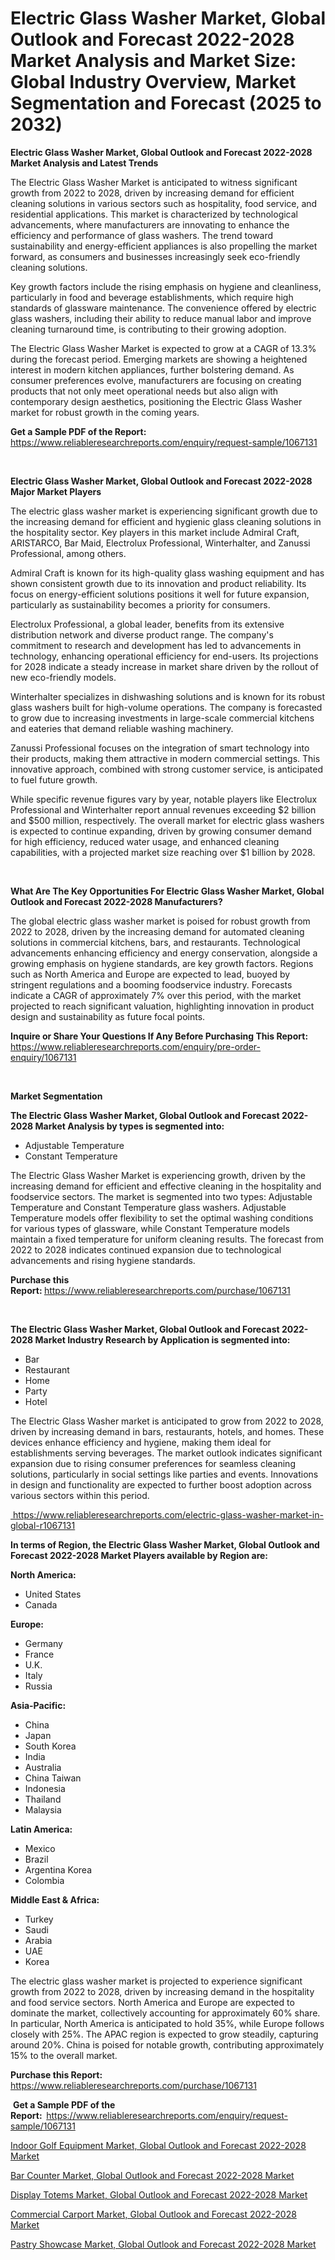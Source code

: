 <p><h1>Electric Glass Washer Market, Global Outlook and Forecast 2022-2028 Market Analysis and Market Size: Global Industry Overview, Market Segmentation and Forecast (2025 to 2032)</h1></p><p><strong>Electric Glass Washer Market, Global Outlook and Forecast 2022-2028 Market Analysis and Latest Trends</strong></p>
<p><p>The Electric Glass Washer Market is anticipated to witness significant growth from 2022 to 2028, driven by increasing demand for efficient cleaning solutions in various sectors such as hospitality, food service, and residential applications. This market is characterized by technological advancements, where manufacturers are innovating to enhance the efficiency and performance of glass washers. The trend toward sustainability and energy-efficient appliances is also propelling the market forward, as consumers and businesses increasingly seek eco-friendly cleaning solutions.</p><p>Key growth factors include the rising emphasis on hygiene and cleanliness, particularly in food and beverage establishments, which require high standards of glassware maintenance. The convenience offered by electric glass washers, including their ability to reduce manual labor and improve cleaning turnaround time, is contributing to their growing adoption.</p><p>The Electric Glass Washer Market is expected to grow at a CAGR of 13.3% during the forecast period. Emerging markets are showing a heightened interest in modern kitchen appliances, further bolstering demand. As consumer preferences evolve, manufacturers are focusing on creating products that not only meet operational needs but also align with contemporary design aesthetics, positioning the Electric Glass Washer market for robust growth in the coming years.</p></p>
<p><strong>Get a Sample PDF of the Report:&nbsp;</strong> <a href="https://www.reliableresearchreports.com/enquiry/request-sample/1067131?utm_campaign=28&utm_medium=2&utm_source=Github&utm_content=ia&utm_term=21032025&utm_id=electric-glass-washer-market-global-outlook-and-forecast-2022-2028">https://www.reliableresearchreports.com/enquiry/request-sample/1067131</a></p>
<p>&nbsp;</p>
<p><strong>Electric Glass Washer Market, Global Outlook and Forecast 2022-2028 Major Market Players</strong></p>
<p><p>The electric glass washer market is experiencing significant growth due to the increasing demand for efficient and hygienic glass cleaning solutions in the hospitality sector. Key players in this market include Admiral Craft, ARISTARCO, Bar Maid, Electrolux Professional, Winterhalter, and Zanussi Professional, among others. </p><p>Admiral Craft is known for its high-quality glass washing equipment and has shown consistent growth due to its innovation and product reliability. Its focus on energy-efficient solutions positions it well for future expansion, particularly as sustainability becomes a priority for consumers.</p><p>Electrolux Professional, a global leader, benefits from its extensive distribution network and diverse product range. The company's commitment to research and development has led to advancements in technology, enhancing operational efficiency for end-users. Its projections for 2028 indicate a steady increase in market share driven by the rollout of new eco-friendly models.</p><p>Winterhalter specializes in dishwashing solutions and is known for its robust glass washers built for high-volume operations. The company is forecasted to grow due to increasing investments in large-scale commercial kitchens and eateries that demand reliable washing machinery.</p><p>Zanussi Professional focuses on the integration of smart technology into their products, making them attractive in modern commercial settings. This innovative approach, combined with strong customer service, is anticipated to fuel future growth.</p><p>While specific revenue figures vary by year, notable players like Electrolux Professional and Winterhalter report annual revenues exceeding $2 billion and $500 million, respectively. The overall market for electric glass washers is expected to continue expanding, driven by growing consumer demand for high efficiency, reduced water usage, and enhanced cleaning capabilities, with a projected market size reaching over $1 billion by 2028.</p></p>
<p>&nbsp;</p>
<p><strong>What Are The Key Opportunities For Electric Glass Washer Market, Global Outlook and Forecast 2022-2028 Manufacturers?</strong></p>
<p><p>The global electric glass washer market is poised for robust growth from 2022 to 2028, driven by the increasing demand for automated cleaning solutions in commercial kitchens, bars, and restaurants. Technological advancements enhancing efficiency and energy conservation, alongside a growing emphasis on hygiene standards, are key growth factors. Regions such as North America and Europe are expected to lead, buoyed by stringent regulations and a booming foodservice industry. Forecasts indicate a CAGR of approximately 7% over this period, with the market projected to reach significant valuation, highlighting innovation in product design and sustainability as future focal points.</p></p>
<p><strong>Inquire or Share Your Questions If Any Before Purchasing This Report:</strong> <a href="https://www.reliableresearchreports.com/enquiry/pre-order-enquiry/1067131?utm_campaign=28&utm_medium=2&utm_source=Github&utm_content=ia&utm_term=21032025&utm_id=electric-glass-washer-market-global-outlook-and-forecast-2022-2028">https://www.reliableresearchreports.com/enquiry/pre-order-enquiry/1067131</a></p>
<p>&nbsp;</p>
<p><strong>Market Segmentation</strong></p>
<p><strong>The Electric Glass Washer Market, Global Outlook and Forecast 2022-2028 Market Analysis by types is segmented into:</strong></p>
<p><ul><li>Adjustable Temperature</li><li>Constant Temperature</li></ul></p>
<p><p>The Electric Glass Washer Market is experiencing growth, driven by the increasing demand for efficient and effective cleaning in the hospitality and foodservice sectors. The market is segmented into two types: Adjustable Temperature and Constant Temperature glass washers. Adjustable Temperature models offer flexibility to set the optimal washing conditions for various types of glassware, while Constant Temperature models maintain a fixed temperature for uniform cleaning results. The forecast from 2022 to 2028 indicates continued expansion due to technological advancements and rising hygiene standards.</p></p>
<p><strong>Purchase this Report:&nbsp;</strong><a href="https://www.reliableresearchreports.com/purchase/1067131?utm_campaign=28&utm_medium=2&utm_source=Github&utm_content=ia&utm_term=21032025&utm_id=electric-glass-washer-market-global-outlook-and-forecast-2022-2028">https://www.reliableresearchreports.com/purchase/1067131</a></p>
<p>&nbsp;</p>
<p><strong>The Electric Glass Washer Market, Global Outlook and Forecast 2022-2028 Market Industry Research by Application is segmented into:</strong></p>
<p><ul><li>Bar</li><li>Restaurant</li><li>Home</li><li>Party</li><li>Hotel</li></ul></p>
<p><p>The Electric Glass Washer market is anticipated to grow from 2022 to 2028, driven by increasing demand in bars, restaurants, hotels, and homes. These devices enhance efficiency and hygiene, making them ideal for establishments serving beverages. The market outlook indicates significant expansion due to rising consumer preferences for seamless cleaning solutions, particularly in social settings like parties and events. Innovations in design and functionality are expected to further boost adoption across various sectors within this period.</p></p>
<p><a href="https://www.reliableresearchreports.com/electric-glass-washer-market-in-global-r1067131?utm_campaign=28&utm_medium=2&utm_source=Github&utm_content=ia&utm_term=21032025&utm_id=electric-glass-washer-market-global-outlook-and-forecast-2022-2028">&nbsp;https://www.reliableresearchreports.com/electric-glass-washer-market-in-global-r1067131</a></p>
<p><strong>In terms of Region, the Electric Glass Washer Market, Global Outlook and Forecast 2022-2028 Market Players available by Region are:</strong></p>
<p>
    <p> <strong> North America: </strong>
        <ul>
            <li>United States</li>
            <li>Canada</li>
        </ul>
        </p> 
    <p> <strong> Europe: </strong>
        <ul>
            <li>Germany</li>
            <li>France</li>
            <li>U.K.</li>
            <li>Italy</li>
            <li>Russia</li>
        </ul>
        </p> 
    <p> <strong> Asia-Pacific: </strong>
        <ul>
            <li>China</li>
            <li>Japan</li>
            <li>South Korea</li>
            <li>India</li>
            <li>Australia</li>
            <li>China Taiwan</li>
            <li>Indonesia</li>
            <li>Thailand</li>
            <li>Malaysia</li>
        </ul>
        </p> 
    <p> <strong> Latin America: </strong>
        <ul>
            <li>Mexico</li>
            <li>Brazil</li>
            <li>Argentina Korea</li>
            <li>Colombia</li>
        </ul>
        </p> 
    <p> <strong> Middle East & Africa: </strong>
        <ul>
            <li>Turkey</li>
            <li>Saudi</li>
            <li>Arabia</li>
            <li>UAE</li>
            <li>Korea</li>
        </ul>
    </p>
    </p>
<p><p>The electric glass washer market is projected to experience significant growth from 2022 to 2028, driven by increasing demand in the hospitality and food service sectors. North America and Europe are expected to dominate the market, collectively accounting for approximately 60% share. In particular, North America is anticipated to hold 35%, while Europe follows closely with 25%. The APAC region is expected to grow steadily, capturing around 20%. China is poised for notable growth, contributing approximately 15% to the overall market.</p></p>
<p><strong>Purchase this Report: </strong><a href="https://www.reliableresearchreports.com/purchase/1067131?utm_campaign=28&utm_medium=2&utm_source=Github&utm_content=ia&utm_term=21032025&utm_id=electric-glass-washer-market-global-outlook-and-forecast-2022-2028">https://www.reliableresearchreports.com/purchase/1067131</a></p>
<p>&nbsp;<strong>Get a Sample PDF of the Report:&nbsp;&nbsp;</strong><a href="https://www.reliableresearchreports.com/enquiry/request-sample/1067131?utm_campaign=28&utm_medium=2&utm_source=Github&utm_content=ia&utm_term=21032025&utm_id=electric-glass-washer-market-global-outlook-and-forecast-2022-2028">https://www.reliableresearchreports.com/enquiry/request-sample/1067131</a></p>
<p><strong></strong></p>
<p><p><a href="https://github.com/rreynagjysma65/Market-Research-Report-List-1/blob/main/indoor-golf-equipment-market-global-outlook-and-forecast-2022-2028-market.md?utm_campaign=28&utm_medium=2&utm_source=Github&utm_content=ia&utm_term=21032025&utm_id=electric-glass-washer-market-global-outlook-and-forecast-2022-2028">Indoor Golf Equipment Market, Global Outlook and Forecast 2022-2028 Market</a></p><p><a href="https://github.com/abexjeliti/Market-Research-Report-List-1/blob/main/bar-counter-market-global-outlook-and-forecast-2022-2028-market.md?utm_campaign=28&utm_medium=2&utm_source=Github&utm_content=ia&utm_term=21032025&utm_id=electric-glass-washer-market-global-outlook-and-forecast-2022-2028">Bar Counter Market, Global Outlook and Forecast 2022-2028 Market</a></p><p><a href="https://github.com/hervedeidadw/Market-Research-Report-List-1/blob/main/display-totems-market-global-outlook-and-forecast-2022-2028-market.md?utm_campaign=28&utm_medium=2&utm_source=Github&utm_content=ia&utm_term=21032025&utm_id=electric-glass-washer-market-global-outlook-and-forecast-2022-2028">Display Totems Market, Global Outlook and Forecast 2022-2028 Market</a></p><p><a href="https://github.com/okornevonywx/Market-Research-Report-List-1/blob/main/commercial-carport-market-global-outlook-and-forecast-2022-2028-market.md?utm_campaign=28&utm_medium=2&utm_source=Github&utm_content=ia&utm_term=21032025&utm_id=electric-glass-washer-market-global-outlook-and-forecast-2022-2028">Commercial Carport Market, Global Outlook and Forecast 2022-2028 Market</a></p><p><a href="https://github.com/duzcupetriv/Market-Research-Report-List-1/blob/main/pastry-showcase-market-global-outlook-and-forecast-2022-2028-market.md?utm_campaign=28&utm_medium=2&utm_source=Github&utm_content=ia&utm_term=21032025&utm_id=electric-glass-washer-market-global-outlook-and-forecast-2022-2028">Pastry Showcase Market, Global Outlook and Forecast 2022-2028 Market</a></p></p>